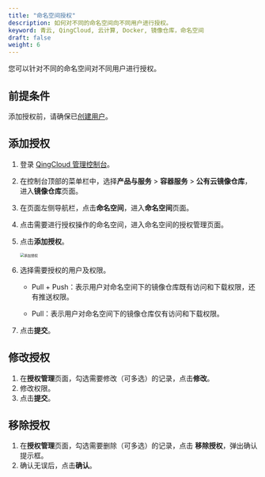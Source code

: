 ```yaml
---
title: "命名空间授权"
description: 如何对不同的命名空间向不同用户进行授权。
keyword: 青云, QingCloud, 云计算, Docker, 镜像仓库，命名空间
draft: false
weight: 6
---
```


您可以针对不同的命名空间对不同用户进行授权。

## 前提条件

添加授权前，请确保已[创建用户](/container/dockerhub/manual/user_manage/)。

## 添加授权

1. 登录 [QingCloud 管理控制台](https://console.qingcloud.com/login)。

2. 在控制台顶部的菜单栏中，选择**产品与服务** > **容器服务** > **公有云镜像仓库**，进入**镜像仓库**页面。

3. 在页面左侧导航栏，点击**命名空间**，进入**命名空间**页面。

4. 点击需要进行授权操作的命名空间，进入命名空间的授权管理页面。

5. 点击**添加授权**。

   <img src="../../_images/add_auth.png" alt="添加授权" style="zoom:50%;" />

6. 选择需要授权的用户及权限。

   - Pull + Push：表示用户对命名空间下的镜像仓库既有访问和下载权限，还有推送权限。

   - Pull：表示用户对命名空间下的镜像仓库仅有访问和下载权限。

7. 点击**提交**。

## 修改授权

1. 在**授权管理**页面，勾选需要修改（可多选）的记录，点击**修改**。
2. 修改权限。
3. 点击**提交**。

## 移除授权

1. 在**授权管理**页面，勾选需要删除（可多选）的记录，点击 **移除授权**，弹出确认提示框。
2. 确认无误后，点击**确认**。

